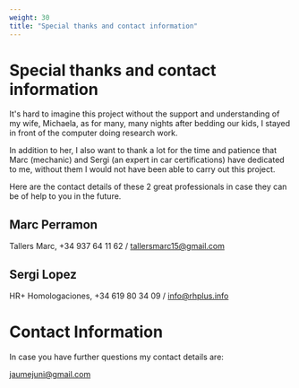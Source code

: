 ```yaml
---
weight: 30
title: "Special thanks and contact information"
---
```


# Special thanks and contact information

It's hard to imagine this project without the support and understanding of my wife, Michaela, as for many, many nights after bedding our kids, I stayed in front of the computer doing research work.

In addition to her, I also want to thank a lot for the time and patience that Marc (mechanic) and Sergi (an expert in car certifications) have dedicated to me, without them I would not have been able to carry out this project.

Here are the contact details of these 2 great professionals in case they can be of help to you in the future.

## Marc Perramon

Tallers Marc, +34 937 64 11 62 / tallersmarc15@gmail.com

## Sergi Lopez

HR+ Homologaciones, +34 619 80 34 09 / info@rhplus.info

# Contact Information

In case you have further questions my contact details are:

jaumejuni@gmail.com